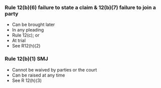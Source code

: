 
### Rule 12(b)(6) failure to state a claim &  12(b)(7) failure to join a party
- Can be brought later 
- In any pleading  
- Rule 12(c); or  
- At trial  
- See R12(h)(2)  

### Rule 12(b)(1) SMJ  
- Cannot be waived by parties or the court
- Can be raised at any time 
- See R 12(h)(3)